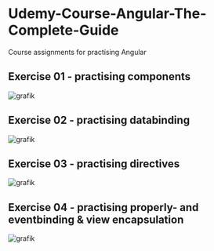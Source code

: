 # Udemy-Course-Angular-The-Complete-Guide
Course assignments for practising Angular

## Exercise 01 - practising components
![grafik](https://user-images.githubusercontent.com/34483983/200618340-f56e733a-fa8f-47ca-a3f8-8c012bebdfe8.png)

## Exercise 02 - practising databinding
![grafik](https://user-images.githubusercontent.com/34483983/200628711-f639eb45-eb05-4fab-818a-cb09bd178eaf.png)

## Exercise 03 - practising directives
![grafik](https://user-images.githubusercontent.com/34483983/200633965-b265277c-8dc9-4108-a382-cd215d86e306.png)

## Exercise 04 - practising properly- and eventbinding & view encapsulation
![grafik](https://user-images.githubusercontent.com/34483983/200634246-6e0877cb-0751-4b17-9746-3ead1e413b1b.png)

